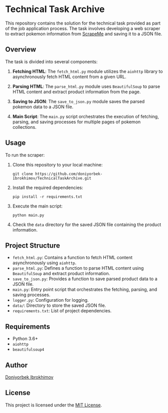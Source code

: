 # Technical Task Archive

This repository contains the solution for the technical task provided as part of the job application process. 
The task involves developing a web scraper to extract pokemon information from [ScrapeMe](https://scrapeme.live/shop) and saving it to a JSON file.

## Overview

The task is divided into several components:

1. **Fetching HTML**: The `fetch_html.py` module utilizes the `aiohttp` library to asynchronously fetch HTML content from a given URL.

2. **Parsing HTML**: The `parse_html.py` module uses `BeautifulSoup` to parse HTML content and extract product information from the page.

3. **Saving to JSON**: The `save_to_json.py` module saves the parsed pokemon data to a JSON file.

4. **Main Script**: The `main.py` script orchestrates the execution of fetching, parsing, and saving processes for multiple pages of pokemon collections.

## Usage

To run the scraper:

1. Clone this repository to your local machine:

    ```
    git clone https://github.com/doniyorbek-ibrokhimov/TechnicalTaskArchive.git
    ```

2. Install the required dependencies:

    ```
    pip install -r requirements.txt
    ```

3. Execute the main script:

    ```
    python main.py
    ```

4. Check the `data` directory for the saved JSON file containing the product information.

## Project Structure

- `fetch_html.py`: Contains a function to fetch HTML content asynchronously using `aiohttp`.
- `parse_html.py`: Defines a function to parse HTML content using `BeautifulSoup` and extract product information.
- `save_to_json.py`: Provides a function to save parsed product data to a JSON file.
- `main.py`: Entry point script that orchestrates the fetching, parsing, and saving processes.
- `logger.py`: Configuration for logging.
- `data/`: Directory to store the saved JSON file.
- `requirements.txt`: List of project dependencies.

## Requirements

- Python 3.6+
- `aiohttp`
- `beautifulsoup4`

## Author

[Doniyorbek Ibrokhimov](https://github.com/doniyorbek-ibrokhimov)

## License

This project is licensed under the [MIT License](LICENSE).
